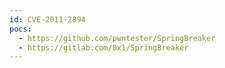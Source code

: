 ```yaml
---
id: CVE-2011-2894
pocs:
  - https://github.com/pwntester/SpringBreaker
  - https://gitlab.com/0x1/SpringBreaker
---
```

